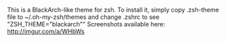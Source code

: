 This is a BlackArch-like theme for zsh. To install it, simply copy .zsh-theme file to ~/.oh-my-zsh/themes and change .zshrc to see "ZSH_THEME="blackarch""
Screenshots available here: http://imgur.com/a/WHbWs
